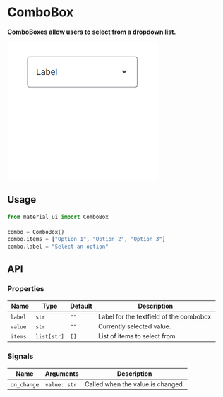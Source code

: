 # ComboBox

**ComboBoxes allow users to select from a dropdown list.**

![demonstration](./combobox.gif)

## Usage

```python
from material_ui import ComboBox

combo = ComboBox()
combo.items = ["Option 1", "Option 2", "Option 3"]
combo.label = "Select an option"
```

## API

### Properties

| Name     | Type        | Default | Description                              |
| -------- | ----------- | ------- | ---------------------------------------- |
| `label ` | `str`       | `""`    | Label for the textfield of the combobox. |
| `value`  | `str`       | `""`    | Currently selected value.                |
| `items`  | `list[str]` | `[]`    | List of items to select from.            |

### Signals

| Name        | Arguments    | Description                       |
| ----------- | ------------ | --------------------------------- |
| `on_change` | `value: str` | Called when the value is changed. |

